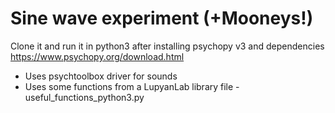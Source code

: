 # Sine wave experiment (+Mooneys!)

Clone it and run it in python3 after installing psychopy v3 and dependencies
https://www.psychopy.org/download.html

* Uses psychtoolbox driver for sounds
* Uses some functions from a LupyanLab library file - useful_functions_python3.py
